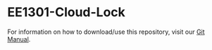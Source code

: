 # EE1301-Cloud-Lock

For information on how to download/use this repository, visit our [Git Manual](/GitManual.md).

